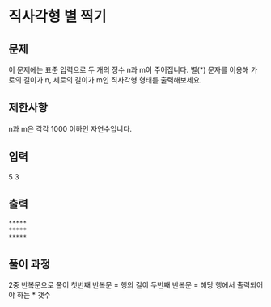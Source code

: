# 직사각형 별 찍기
## 문제
 이 문제에는 표준 입력으로 두 개의 정수 n과 m이 주어집니다. 별(*) 문자를 이용해 가로의 길이가 n, 세로의 길이가 m인 직사각형 형태를 출력해보세요.
 
## 제한사항
n과 m은 각각 1000 이하인 자연수입니다.

## 입력
5 3

## 출력
```aidl
*****
*****
*****
```

## 풀이 과정
2중 반복문으로 풀이
첫번째 반복문 = 행의 길이
두번째 반복문 = 해당 행에서 출력되어야 하는 * 갯수
